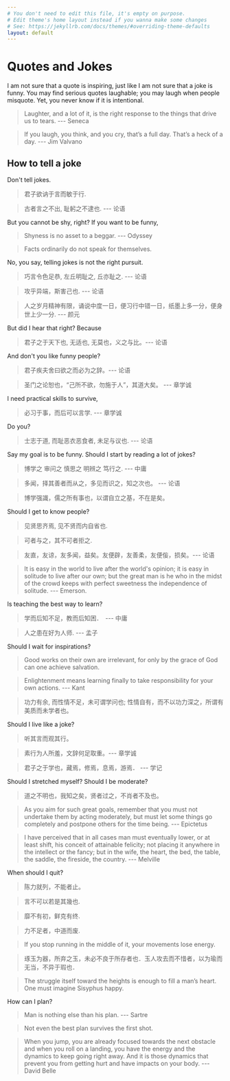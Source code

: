 ```yaml
---
# You don't need to edit this file, it's empty on purpose.
# Edit theme's home layout instead if you wanna make some changes
# See: https://jekyllrb.com/docs/themes/#overriding-theme-defaults
layout: default
---
```


# Quotes and Jokes

I am not sure that a quote is inspiring, just like I am not sure that a joke is funny. You may find serious quotes laughable; you may laugh when people misquote. Yet, you never know if it is intentional. 

> Laughter, and a lot of it, is the right response to the things that drive us to tears. --- Seneca  

> If you laugh, you think, and you cry, that’s a full day. That’s a heck of a day. --- Jim Valvano

## How to tell a joke 

Don't tell jokes. 

> 君子欲讷于言而敏于行.

> 古者言之不出, 耻躬之不逮也.   --- 论语

But you cannot be shy, right? If you want to be funny, 

> Shyness is no asset to a beggar. --- Odyssey 

> Facts ordinarily do not speak for themselves. 

No, you say, telling jokes is not the right pursuit. 

> 巧言令色足恭, 左丘明耻之, 丘亦耻之. --- 论语

> 攻乎异端，斯害己也.  --- 论语 

> 人之岁月精神有限，诵说中度一日，便习行中错一日，纸墨上多一分，便身世上少一分. --- 颜元

But did I hear that right? Because 

> 君子之于天下也, 无适也, 无莫也，义之与比。---  论语

And don't you like funny people? 

> 君子疾夫舍曰欲之而必为之辞。---  论语

> 圣门之论恕也，“己所不欲，勿施于人”，其道大矣。 --- 章学诚

I need practical skills to survive,

> 必习于事，而后可以言学.  --- 章学诚 

Do you? 

> 士志于道, 而耻恶衣恶食者, 未足与议也. --- 论语

Say my goal is to be funny. Should I start by reading a lot of jokes?

> 博学之 审问之 慎思之 明辨之 笃行之. --- 中庸

> 多闻，择其善者而从之，多见而识之，知之次也。 ---  论语

> 博学强識，儒之所有事也，以谓自立之基，不在是矣。 

Should I get to know people? 

> 见贤思齐焉, 见不贤而内自省也. 

> 可者与之，其不可者拒之. 

> 友直，友谅，友多闻，益矣。友便辟，友善柔，友便侫，损矣。--- 论语 

> It is easy in the world to live after the world's opinion; it is easy in solitude to live after our own; but the great man is he who in the midst of the crowd keeps with perfect sweetness the independence of solitude.  --- Emerson. 

Is teaching the best way to learn? 

> 学而后知不足，教而后知困．　--- 中庸

> 人之患在好为人师. --- 孟子

Should I wait for inspirations? 

> Good works on their own are irrelevant, for only by the grace of God can one achieve salvation. 

> Enlightenment means learning finally to take responsibility for your own actions. --- Kant 

> 功力有余, 而性情不足，未可谓学问也; 性情自有，而不以功力深之，所谓有美质而未学者也。

Should I live like a joke? 

> 听其言而观其行。

> 素行为人所羞，文辞何足取重。--- 章学诚

> 君子之于学也，藏焉，修焉，息焉，游焉． --- 学记

Should I stretched myself? Should I be moderate? 

> 道之不明也，我知之矣，贤者过之，不肖者不及也。 

> As you aim for such great goals, remember that you must not undertake them by acting moderately, but must let some things go completely and postpone others for the time being.  --- Epictetus

> I have perceived that in all cases man must eventually lower, or at least shift, his conceit of attainable felicity; not placing it anywhere in the intellect or the fancy; but in the wife, the heart, the bed, the table, the saddle, the fireside, the country. --- Melville 

When should I quit? 

> 陈力就列，不能者止。

> 言不可以若是其幾也.

> 靡不有初，鲜克有终. 

> 力不足者，中道而废.

> If you stop running in the middle of it, your movements lose energy. 

> 琢玉为器，所弃之玉，未必不良于所存者也．玉人攻去而不惜者，以为瑜而无当，不异于瑕也．

> The struggle itself toward the heights is enough to fill a man’s heart. One must imagine Sisyphus happy.

How can I plan? 

> Man is nothing else than his plan. --- Sartre 

> Not even the best plan survives the first shot. 

> When you jump, you are already focused towards the next obstacle and when you roll on a landing, you have the energy and the dynamics to keep going right away. And it is those dynamics that prevent you from getting hurt and have impacts on your body.  --- David Belle 
